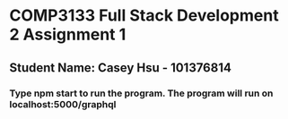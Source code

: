 # COMP3133 Full Stack Development 2 Assignment 1

## Student Name: Casey Hsu - 101376814

### Type npm start to run the program. The program will run on localhost:5000/graphql